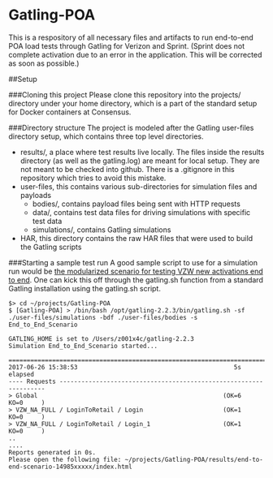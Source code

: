 # Gatling-POA

This is a respository of all necessary files and artifacts to run end-to-end POA load tests through Gatling for Verizon and Sprint. (Sprint does not complete activation due to an error in the application. This will be corrected as soon as possible.)

##Setup

###Cloning this project
Please clone this repository into the projects/ directory under your home directory, which is a part of the standard setup for Docker containers at Consensus.

###Directory structure
The project is modeled after the Gatling user-files directory setup, which contains three top level directories. 
- results/, a place where test results live locally. The files inside the results directory (as well as the gatling.log) are meant for local setup. They are not meant to be checked into github. There is a .gitignore in this repository which tries to avoid this mistake.
- user-files, this contains various sub-directories for simulation files and payloads
  - bodies/, contains payload files being sent with HTTP requests
  - data/, contains test data files for driving simulations with specific test data
  - simulations/, contains Gatling simulations 
- HAR, this directory contains the raw HAR files that were used to build the Gatling scripts 
  
###Starting a sample test run
A good sample script to use for a simulation run would be [the modularized scenario for testing VZW new activations end to end](user-files/simulations/ModularizedScenario.scala). One can kick this off through the gatling.sh function from a standard Gatling installation using the gatling.sh script.
```
$> cd ~/projects/Gatling-POA
$ [Gatling-POA] > /bin/bash /opt/gatling-2.2.3/bin/gatling.sh -sf ./user-files/simulations -bdf ./user-files/bodies -s End_to_End_Scenario

GATLING_HOME is set to /Users/z001x4c/gatling-2.2.3
Simulation End_to_End_Scenario started...

================================================================================
2017-06-26 15:38:53                                           5s elapsed
---- Requests ------------------------------------------------------------------
> Global                                                   (OK=6      KO=0     )
> VZW_NA_FULL / LoginToRetail / Login                      (OK=1      KO=0     )
> VZW_NA_FULL / LoginToRetail / Login_1                    (OK=1      KO=0     )
..
....
Reports generated in 0s.
Please open the following file: ~/projects/Gatling-POA/results/end-to-end-scenario-14985xxxxx/index.html
```
